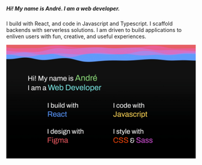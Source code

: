 ##### Hi! My name is André. I am a web developer.
I build with React, and code in Javascript and Typescript. I scaffold backends with serverless solutions.
I am driven to build applications to enliven users with fun, creative, and useful experiences.

![react](andrefoulem.webp)
